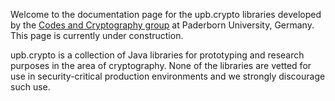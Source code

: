 Welcome to the documentation page for the upb.crypto libraries developed by the [Codes and Cryptography group](https://cs.uni-paderborn.de/en/cuk-1) at Paderborn University, Germany. This page is currently under construction.

upb.crypto is a collection of Java libraries for prototyping and research purposes in the area of cryptography.
None of the libraries are vetted for use in security-critical production environments and we strongly discourage such use.
